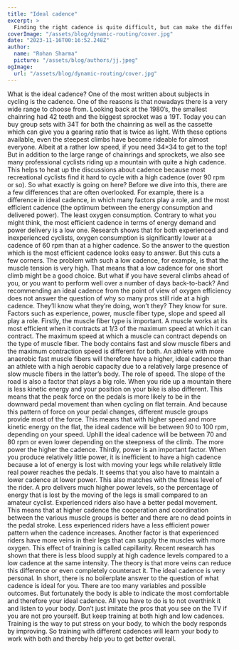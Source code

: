 ```yaml
---
title: "Ideal cadence"
excerpt: >
  Finding the right cadence is quite difficult, but can make the difference. When is a high cadence or a low cadence ideal? Read it here!
coverImage: "/assets/blog/dynamic-routing/cover.jpg"
date: "2023-11-16T00:16:52.248Z"
author:
  name: "Rohan Sharma"
  picture: "/assets/blog/authors/jj.jpeg"
ogImage:
  url: "/assets/blog/dynamic-routing/cover.jpg"
---
```


What is the ideal cadence?
One of the most written about subjects in cycling is the cadence. One of the reasons is that nowadays there is a very wide range to choose from. Looking back at the 1980’s, the smallest chainring had 42 teeth and the biggest sprocket was a 19T. Today you can buy group sets with 34T for both the chainring as well as the cassette which can give you a gearing ratio that is twice as light. With these options available, even the steepest climbs have become rideable for almost everyone. Albeit at a rather low speed, if you need 34×34 to get to the top!
But in addition to the large range of chainrings and sprockets, we also see many professional cyclists riding up a mountain with quite a high cadence. This helps to heat up the discussions about cadence because most recreational cyclists find it hard to cycle with a high cadence (over 90 rpm or so). So what exactly is going on here? Before we dive into this, there are a few differences that are often overlooked. For example, there is a difference in ideal cadence, in which many factors play a role, and the most efficient cadence (the optimum between the energy consumption and delivered power).
The least oxygen consumption.
Contrary to what you might think, the most efficient cadence in terms of energy demand and power delivery is a low one. Research shows that for both experienced and inexperienced cyclists, oxygen consumption is significantly lower at a cadence of 60 rpm than at a higher cadence. So the answer to the question which is the most efficient cadence looks easy to answer. But this cuts a few corners. The problem with such a low cadence, for example, is that the muscle tension is very high. That means that a low cadence for one short climb might be a good choice. But what if you have several climbs ahead of you, or you want to perform well over a number of days back-to-back? And recommending an ideal cadence from the point of view of oxygen efficiency does not answer the question of why so many pros still ride at a high cadence. They’ll know what they’re doing, won’t they? They know for sure. Factors such as experience, power, muscle fiber type, slope and speed all play a role. Firstly, the muscle fiber type is important. A muscle works at its most efficient when it contracts at 1/3 of the maximum speed at which it can contract. The maximum speed at which a muscle can contract depends on the type of muscle fiber. The body contains fast and slow muscle fibers and the maximum contraction speed is different for both. An athlete with more anaerobic fast muscle fibers will therefore have a higher, ideal cadence than an athlete with a high aerobic capacity due to a relatively large presence of slow muscle fibers in the latter’s body.
The role of speed.
The slope of the road is also a factor that plays a big role. When you ride up a mountain there is less kinetic energy and your position on your bike is also different. This means that the peak force on the pedals is more likely to be in the downward pedal movement than when cycling on flat terrain. And because this pattern of force on your pedal changes, different muscle groups provide most of the force. This means that with higher speed and more kinetic energy on the flat, the ideal cadence will be between 90 to 100 rpm, depending on your speed. Uphill the ideal cadence will be between 70 and 80 rpm or even lower depending on the steepness of the climb.
The more power the higher the cadence.
Thirdly, power is an important factor. When you produce relatively little power, it is inefficient to have a high cadence because a lot of energy is lost with moving your legs while relatively little real power reaches the pedals. It seems that you also have to maintain a lower cadence at lower power. This also matches with the fitness level of the rider. A pro delivers much higher power levels, so the percentage of energy that is lost by the moving of the legs is small compared to an amateur cyclist. Experienced riders also have a better pedal movement. This means that at higher cadence the cooperation and coordination between the various muscle groups is better and there are no dead points in the pedal stroke. Less experienced riders have a less efficient power pattern when the cadence increases. Another factor is that experienced riders have more veins in their legs that can supply the muscles with more oxygen. This effect of training is called capillarity. Recent research has shown that there is less blood supply at high cadence levels compared to a low cadence at the same intensity. The theory is that more veins can reduce this difference or even completely counteract it.
The ideal cadence is very personal.
In short, there is no boilerplate answer to the question of what cadence is ideal for you. There are too many variables and possible outcomes. But fortunately the body is able to indicate the most comfortable and therefore your ideal cadence. All you have to do is to not overthink it and listen to your body. Don’t just imitate the pros that you see on the TV if you are not pro yourself. But keep training at both high and low cadences. Training is the way to put stress on your body, to which the body responds by improving. So training with different cadences will learn your body to work with both and thereby help you to get better overall.